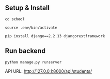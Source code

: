 ## Setup & Install
```
cd school
```
```
source .env/bin/activate
```
```
pip install django==2.2.13 djangorestframework
```

## Run backend
```
python manage.py runserver
```
API URL: http://127.0.0.1:8000/api/students/